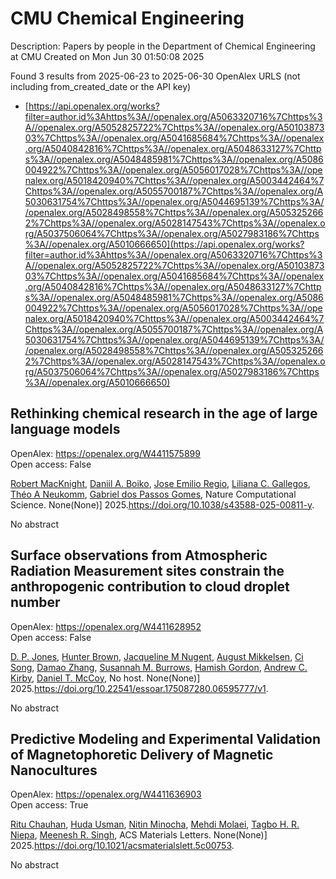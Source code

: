 # CMU Chemical Engineering
Description: Papers by people in the Department of Chemical Engineering at CMU
Created on Mon Jun 30 01:50:08 2025

Found 3 results from 2025-06-23 to 2025-06-30
OpenAlex URLS (not including from_created_date or the API key)
- [https://api.openalex.org/works?filter=author.id%3Ahttps%3A//openalex.org/A5063320716%7Chttps%3A//openalex.org/A5052825722%7Chttps%3A//openalex.org/A5010387303%7Chttps%3A//openalex.org/A5041685684%7Chttps%3A//openalex.org/A5040842816%7Chttps%3A//openalex.org/A5048633127%7Chttps%3A//openalex.org/A5048485981%7Chttps%3A//openalex.org/A5086004922%7Chttps%3A//openalex.org/A5056017028%7Chttps%3A//openalex.org/A5018420940%7Chttps%3A//openalex.org/A5003442464%7Chttps%3A//openalex.org/A5055700187%7Chttps%3A//openalex.org/A5030631754%7Chttps%3A//openalex.org/A5044695139%7Chttps%3A//openalex.org/A5028498558%7Chttps%3A//openalex.org/A5053252662%7Chttps%3A//openalex.org/A5028147543%7Chttps%3A//openalex.org/A5037506064%7Chttps%3A//openalex.org/A5027983186%7Chttps%3A//openalex.org/A5010666650](https://api.openalex.org/works?filter=author.id%3Ahttps%3A//openalex.org/A5063320716%7Chttps%3A//openalex.org/A5052825722%7Chttps%3A//openalex.org/A5010387303%7Chttps%3A//openalex.org/A5041685684%7Chttps%3A//openalex.org/A5040842816%7Chttps%3A//openalex.org/A5048633127%7Chttps%3A//openalex.org/A5048485981%7Chttps%3A//openalex.org/A5086004922%7Chttps%3A//openalex.org/A5056017028%7Chttps%3A//openalex.org/A5018420940%7Chttps%3A//openalex.org/A5003442464%7Chttps%3A//openalex.org/A5055700187%7Chttps%3A//openalex.org/A5030631754%7Chttps%3A//openalex.org/A5044695139%7Chttps%3A//openalex.org/A5028498558%7Chttps%3A//openalex.org/A5053252662%7Chttps%3A//openalex.org/A5028147543%7Chttps%3A//openalex.org/A5037506064%7Chttps%3A//openalex.org/A5027983186%7Chttps%3A//openalex.org/A5010666650)

## Rethinking chemical research in the age of large language models   

OpenAlex: https://openalex.org/W4411575899    
Open access: False
    
[Robert MacKnight](https://openalex.org/A5060793099), [Daniil A. Boiko](https://openalex.org/A5065327102), [Jose Emilio Regio](https://openalex.org/A5118605177), [Liliana C. Gallegos](https://openalex.org/A5014333643), [Théo A Neukomm](https://openalex.org/A5118605178), [Gabriel dos Passos Gomes](https://openalex.org/A5048633127), Nature Computational Science. None(None)] 2025.https://doi.org/10.1038/s43588-025-00811-y.
    
No abstract    

    

## Surface observations from Atmospheric Radiation Measurement sites constrain the anthropogenic contribution to cloud droplet number   

OpenAlex: https://openalex.org/W4411628952    
Open access: False
    
[D. P. Jones](https://openalex.org/A5041995234), [Hunter Brown](https://openalex.org/A5113809921), [Jacqueline M Nugent](https://openalex.org/A5043769751), [August Mikkelsen](https://openalex.org/A5115775480), [Ci Song](https://openalex.org/A5103217491), [Damao Zhang](https://openalex.org/A5019233669), [Susannah M. Burrows](https://openalex.org/A5020853176), [Hamish Gordon](https://openalex.org/A5086004922), [Andrew C. Kirby](https://openalex.org/A5081266095), [Daniel T. McCoy](https://openalex.org/A5052404448), No host. None(None)] 2025.https://doi.org/10.22541/essoar.175087280.06595777/v1.
    
No abstract    

    

## Predictive Modeling and Experimental Validation of Magnetophoretic Delivery of Magnetic Nanocultures   

OpenAlex: https://openalex.org/W4411636903    
Open access: True
    
[Ritu Chauhan](https://openalex.org/A5003423341), [Huda Usman](https://openalex.org/A5006410485), [Nitin Minocha](https://openalex.org/A5060188677), [Mehdi Molaei](https://openalex.org/A5080442414), [Tagbo H. R. Niepa](https://openalex.org/A5044695139), [Meenesh R. Singh](https://openalex.org/A5003372467), ACS Materials Letters. None(None)] 2025.https://doi.org/10.1021/acsmaterialslett.5c00753.
    
No abstract    

    
